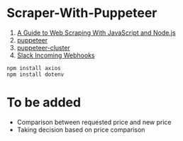 # Scraper-With-Puppeteer 
1. [A Guide to Web Scraping With JavaScript and Node.js](https://hackernoon.com/a-guide-to-web-scraping-with-javascript-and-nodejs-i21l3te1)
2. [puppeteer](https://github.com/puppeteer/puppeteer)
3. [puppeteer-cluster](https://github.com/thomasdondorf/puppeteer-cluster)
3. [Slack Incoming Webhooks](https://www.npmjs.com/package/@slack/webhook)

```
npm install axios
npm install dotenv
```

# To be added
- Comparison between requested price and new price
- Taking decision based on price comparison
